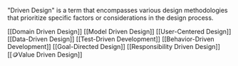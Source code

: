 "Driven Design" is a term that encompasses various design methodologies that prioritize specific factors or considerations in the design process.

[[Domain Driven Design]]
[[Model Driven Design]]
[[User-Centered Design]]
[[Data-Driven Design]]
[[Test-Driven Development]]
[[Behavior-Driven Development]]
[[Goal-Directed Design]]
[[Responsibility Driven Design]]
[[🪙Value Driven Design]]
